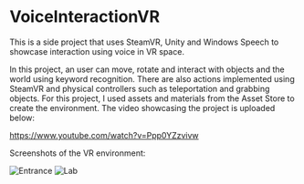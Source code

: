 # VoiceInteractionVR
 
 This is a side project that uses SteamVR, Unity and Windows Speech to showcase interaction using voice in VR space.

 In this project, an user can move, rotate and interact with objects and the world using keyword recognition. There are also actions implemented using SteamVR and physical controllers
 such as teleportation and grabbing objects. For this project, I used assets and materials from the Asset Store to create the environment. The video showcasing the project is uploaded below:

https://www.youtube.com/watch?v=Ppp0YZzvivw

Screenshots of the VR environment:

![Entrance](https://github.com/ahmedbegovic/VoiceInteractionVR/assets/47073264/a51e7080-661a-4646-b0fa-7b9f5854df9d)
![Lab](https://github.com/ahmedbegovic/VoiceInteractionVR/assets/47073264/717aac50-1974-4485-962a-235da9975dec)
